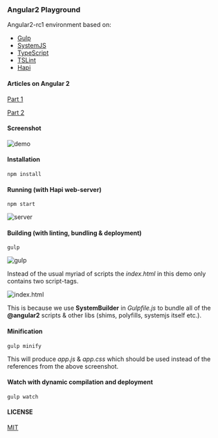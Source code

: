 ### Angular2 Playground

Angular2-rc1 environment based on:

* [Gulp](http://gulpjs.com/)
* [SystemJS](https://github.com/systemjs/systemjs)
* [TypeScript](http://www.typescriptlang.org/)
* [TSLint](https://palantir.github.io/tslint/)
* [Hapi](http://hapijs.com/)

#### Articles on Angular 2

[Part 1](http://blog.brakmic.com/introduction-to-angular-2-part-1/)

[Part 2](http://blog.brakmic.com/introduction-to-angular-2-part-2/)

#### Screenshot

![demo](http://fs5.directupload.net/images/160507/8ly9fgn4.png)

#### Installation

```
npm install
```

#### Running (with Hapi web-server)

```
npm start
```
![server](http://fs5.directupload.net/images/160507/mb5jjuml.png)

#### Building (with linting, bundling &amp; deployment)

```
gulp
```
![gulp](http://fs5.directupload.net/images/160507/9f43evtc.png)

Instead of the usual myriad of scripts the *index.html* in this demo only contains two script-tags.

![index.html](http://fs5.directupload.net/images/160507/jb6aovgl.png)

This is because we use **SystemBuilder** in *Gulpfile.js* to bundle all of the **@angular2** scripts &amp; other libs (shims, polyfills, systemjs itself etc.).

#### Minification

```
gulp minify
```
This will produce *app.js* &amp; *app.css* which should be used instead of the references from the above screenshot.

#### Watch with dynamic compilation and deployment

```
gulp watch
```

#### LICENSE

[MIT](https://github.com/brakmic/Angular2-Playground/blob/master/LICENSE)
